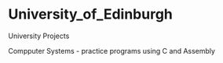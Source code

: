 # University_of_Edinburgh
University Projects

Compputer Systems - practice programs using C and Assembly
